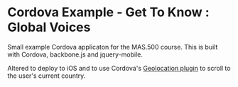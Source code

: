 Cordova Example - Get To Know : Global Voices
=============================================

Small example Cordova applicaton for the MAS.500 course.  This is built with Cordova,
backbone.js and jquery-mobile.

Altered to deploy to iOS and to use Cordova's [Geolocation plugin](http://plugins.cordova.io/#/package/org.apache.cordova.geolocation) to scroll to the user's current country.
